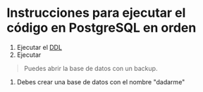 # Instrucciones para ejecutar el código en PostgreSQL en orden

1. Ejecutar el [DDL](DDL/Script_DDL_david.sql)
2. Ejecutar 


> Puedes abrir la base de datos con un backup.
1. Debes crear una base de datos con el nombre "dadarme" 